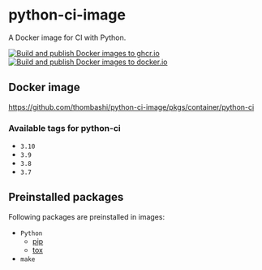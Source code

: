# python-ci-image
A Docker image for CI with Python.

[![Build and publish Docker images to ghcr.io](https://github.com/thombashi/python-ci-image/actions/workflows/build_docker_image_ghcrio.yml/badge.svg)](https://github.com/thombashi/python-ci-image/actions/workflows/build_docker_image_ghcrio.yml)
[![Build and publish Docker images to docker.io](https://github.com/thombashi/python-ci-image/actions/workflows/build_docker_image_dockerio.yml/badge.svg)](https://github.com/thombashi/python-ci-image/actions/workflows/build_docker_image_dockerio.yml)

## Docker image
https://github.com/thombashi/python-ci-image/pkgs/container/python-ci

### Available tags for python-ci
- `3.10`
- `3.9`
- `3.8`
- `3.7`


## Preinstalled packages
Following packages are preinstalled in images:

- `Python`
    - [pip](https://pip.pypa.io/en/stable/)
    - [tox](https://tox.wiki/en/latest/)
- `make`
